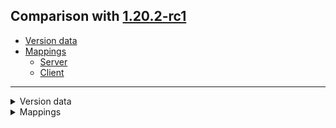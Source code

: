 ## Comparison with [1.20.2-rc1](https://github.com/PixiGeko/Minecraft-generated-data/tree/1.20.2-rc1)

- [Version data](#version-data)
- [Mappings](#mappings)
  - [Server](#server)
  - [Client](#client)

<hr/>
<details><summary>Version data</summary>
<table><tr><th></th><th align="left">1.20.2-rc1</th><th>1.20.2-rc2</th></tr><tr><td>World version</td><td><code>3576</code></td><td><code>3577</code></td></tr><tr><td>Protocol version</td><td><code>1073741976</code></td><td><code>1073741977</code></td></tr></table>
</details>
<details><summary>Mappings</summary>
<h2>Server</h2>

<details>
<summary>
Changes
</summary>

```
XXX.entity.vehicle.AbstractMinecart +1P
```

</details>

































































































































































































































































































































































































































































































































































































































































































































































































































































































































































































































































































































































































































































































































































































































































































































































































































































































































































































































































































































































































































































































































































































































































































































































































































































































































































































































































































































































































































































<h2>Client</h2>

<details>
<summary>
Changes
</summary>

```
XXX.entity.vehicle.AbstractMinecart +1P
```

</details>
</details>